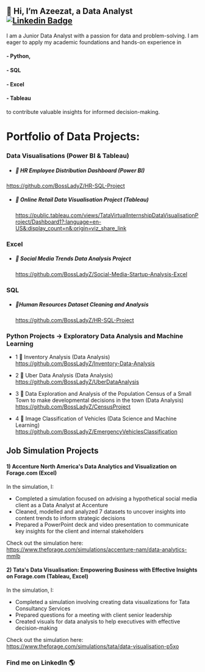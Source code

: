 ## 👋 Hi, I’m Azeezat, a Data Analyst [![Linkedin Badge](https://img.shields.io/badge/-LinkedIn-blue?style=flat-square&logo=Linkedin&logoColor=white&link=https://www.linkedin.com/in/sambayo/)](https://www.linkedin.com/in/azeezat-busari/)
<!-- ![Docker](https://img.shields.io/badge/-Docker-fff?&logo=Docker) -->
I am a Junior Data Analyst with a passion for data and problem-solving. I am eager to apply my academic foundations and hands-on experience in 
####  - Python, 
####  - SQL 
####  - Excel
####  - Tableau
to contribute valuable insights for informed decision-making.

# Portfolio of Data Projects:

### Data Visualisations (Power BI & Tableau)
- ##### 🎈  HR Employee Distribution Dashboard (Power BI)
https://github.com/BossLadyZ/HR-SQL-Project

- ##### 🎈  Online Retail Data Visualisation Project  (Tableau)
  https://public.tableau.com/views/TataVirtualInternshipDataVisualisationProject/Dashboard1?:language=en-US&:display_count=n&:origin=viz_share_link
<!--- ## SQL Projects include:--->

### Excel
- ##### 🎈  Social Media Trends Data Analysis Project 
   https://github.com/BossLadyZ/Social-Media-Startup-Analysis-Excel
### SQL 
- ##### 🎈Human Resources Dataset Cleaning and Analysis
  https://github.com/BossLadyZ/HR-SQL-Project
  
### Python Projects -> Exploratory Data Analysis and Machine Learning
- 1 🎈 Inventory Analysis (Data Analysis)
https://github.com/BossLadyZ/Inventory-Data-Analysis

- 2 🎈 Uber Data Analysis (Data Analysis)
https://github.com/BossLadyZ/UberDataAnalysis

- 3 🎈 Data Exploration and Analysis of the Population Census of a Small Town to make developmental decisions in the town (Data Analysis)
https://github.com/BossLadyZ/CensusProject
 
- 4 🎈 Image Classification of Vehicles (Data Science and Machine Learning)
https://github.com/BossLadyZ/EmergencyVehiclesClassification

   
## Job Simulation Projects
  #### 1) Accenture North America's Data Analytics and Visualization on Forage.com (Excel) 
  In the simulation, I: 
   - Completed a simulation focused on advising a hypothetical social media client as a Data Analyst at Accenture
   - Cleaned, modelled and analyzed 7 datasets to uncover insights into content trends to inform strategic decisions
   - Prepared a PowerPoint deck and video presentation to communicate key insights for the client and internal stakeholders
   
Check out the simulation here: https://www.theforage.com/simulations/accenture-nam/data-analytics-mmlb

#### 2) Tata's Data Visualisation: Empowering Business with Effective Insights on Forage.com (Tableau, Excel)
In the simulation, I:
   - Completed a simulation involving creating data visualizations for Tata Consultancy Services
   - Prepared questions for a meeting with client senior leadership
   - Created visuals for data analysis to help executives with effective decision-making
 
Check out the simulation here: https://www.theforage.com/simulations/tata/data-visualisation-p5xo

### Find me on LinkedIn 🌎



<!-- - 💞️ I’m looking to collaborate on interesting FrontEnd Web development projects, particularly ones in agriculture.
[![Linkedin Badge](https://img.shields.io/badge/-LinkedIn-blue?style=flat-square&logo=Linkedin&logoColor=white&link=https://www.linkedin.com/in/sambayo/)](https://www.linkedin.com/in/azeezat-busari/)
- 📫 Reach me on busariazeezat@gmail.com | twitter: @azeezatu_ 

-->

<!---
BossLadyZ/BossLadyZ is a ✨ special ✨ repository because its `README.md` (this file) appears on your GitHub profile.
You can click the Preview link to take a look at your changes.
--->



